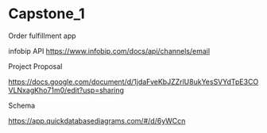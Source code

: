 # Capstone_1
Order fulfillment  app


 infobip API  https://www.infobip.com/docs/api/channels/email

 Project Proposal 

 https://docs.google.com/document/d/1jdaFveKbJZZrlU8ukYesSVYdTpE3COVLNxagKho71m0/edit?usp=sharing

 Schema 

 https://app.quickdatabasediagrams.com/#/d/6yWCcn
